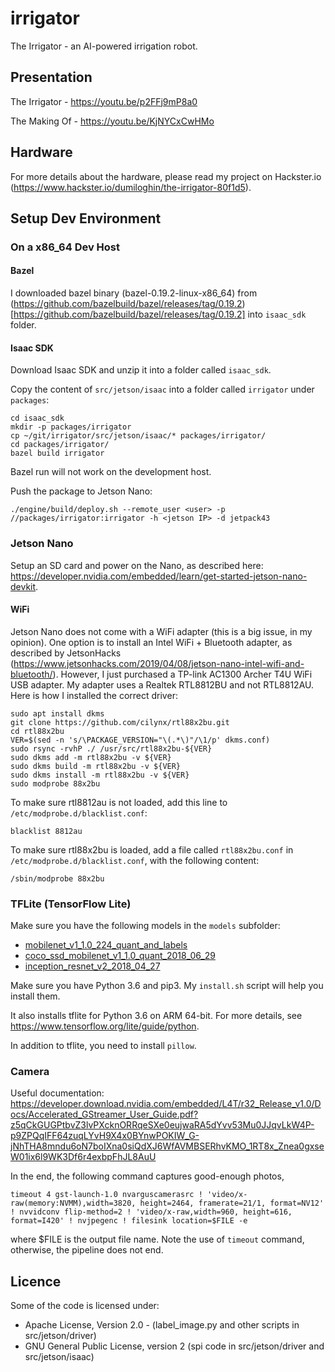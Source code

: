 # irrigator

The Irrigator - an AI-powered irrigation robot.

## Presentation

The Irrigator - https://youtu.be/p2FFj9mP8a0

The Making Of - https://youtu.be/KjNYCxCwHMo

## Hardware

For more details about the hardware, please read my project on Hackster.io (https://www.hackster.io/dumiloghin/the-irrigator-80f1d5).


## Setup Dev Environment

### On a x86_64 Dev Host

#### Bazel

I downloaded bazel binary (bazel-0.19.2-linux-x86_64) from (https://github.com/bazelbuild/bazel/releases/tag/0.19.2)[https://github.com/bazelbuild/bazel/releases/tag/0.19.2] into ``isaac_sdk`` folder.

#### Isaac SDK

Download Isaac SDK and unzip it into a folder called ``isaac_sdk``.

Copy the content of ``src/jetson/isaac`` into a folder called ``irrigator`` under ``packages``:

```
cd isaac_sdk
mkdir -p packages/irrigator
cp ~/git/irrigator/src/jetson/isaac/* packages/irrigator/
cd packages/irrigator/
bazel build irrigator
```

Bazel run will not work on the development host.

Push the package to Jetson Nano:

```
./engine/build/deploy.sh --remote_user <user> -p //packages/irrigator:irrigator -h <jetson IP> -d jetpack43
```

### Jetson Nano

Setup an SD card and power on the Nano, as described here: https://developer.nvidia.com/embedded/learn/get-started-jetson-nano-devkit.

#### WiFi

Jetson Nano does not come with a WiFi adapter (this is a big issue, in my opinion). One option is to install an Intel WiFi + Bluetooth adapter, as described by JetsonHacks (https://www.jetsonhacks.com/2019/04/08/jetson-nano-intel-wifi-and-bluetooth/). However, I just purchased a TP-link AC1300 Archer T4U WiFi USB adapter. My adapter uses a Realtek RTL8812BU and not RTL8812AU. Here is how I installed the correct driver:

```
sudo apt install dkms
git clone https://github.com/cilynx/rtl88x2bu.git
cd rtl88x2bu
VER=$(sed -n 's/\PACKAGE_VERSION="\(.*\)"/\1/p' dkms.conf)
sudo rsync -rvhP ./ /usr/src/rtl88x2bu-${VER}
sudo dkms add -m rtl88x2bu -v ${VER}
sudo dkms build -m rtl88x2bu -v ${VER}
sudo dkms install -m rtl88x2bu -v ${VER}
sudo modprobe 88x2bu
```

To make sure rtl8812au is not loaded, add this line to ``/etc/modprobe.d/blacklist.conf``:

```
blacklist 8812au
```

To make sure rtl88x2bu is loaded, add a file called ``rtl88x2bu.conf`` in ``/etc/modprobe.d/blacklist.conf``, with the following content:

```
/sbin/modprobe 88x2bu
```

### TFLite (TensorFlow Lite)

Make sure you have the following models in the ``models`` subfolder:
* [mobilenet_v1_1.0_224_quant_and_labels](https://storage.googleapis.com/download.tensorflow.org/models/mobilenet_v1_2018_02_22/mobilenet_v1_1.0_224.tgz)
* [coco_ssd_mobilenet_v1_1.0_quant_2018_06_29](https://storage.googleapis.com/download.tensorflow.org/models/tflite/coco_ssd_mobilenet_v1_1.0_quant_2018_06_29.zip)
* [inception_resnet_v2_2018_04_27](https://storage.googleapis.com/download.tensorflow.org/models/tflite/model_zoo/upload_20180427/inception_resnet_v2_2018_04_27.tgz)

Make sure you have Python 3.6 and pip3. My ``install.sh`` script will help you install them.

It also installs tflite for Python 3.6 on ARM 64-bit. For more details, see https://www.tensorflow.org/lite/guide/python.

In addition to tflite, you need to install ``pillow``.

### Camera

Useful documentation: https://developer.download.nvidia.com/embedded/L4T/r32_Release_v1.0/Docs/Accelerated_GStreamer_User_Guide.pdf?z5qCkGUGPtbvZ3lvPXcknORRqeSXe0eujwaRA5dYvv53Mu0JJqvLkW4P-p9ZPQqIFF64zuqLYvH9X4x0BYnwPOKIW_G-jNhTHA8mndu6oN7boIXna0siQdXJ6WfAVMBSERhvKMO_1RT8x_Znea0gxseW01ix6l9WK3Df6r4exbpFhJL8AuU

In the end, the following command captures good-enough photos,

```
timeout 4 gst-launch-1.0 nvarguscamerasrc ! 'video/x-raw(memory:NVMM),width=3820, height=2464, framerate=21/1, format=NV12' ! nvvidconv flip-method=2 ! 'video/x-raw,width=960, height=616, format=I420' ! nvjpegenc ! filesink location=$FILE -e
```

where $FILE is the output file name. Note the use of ``timeout`` command, otherwise, the pipeline does not end.

## Licence

Some of the code is licensed under:

* Apache License, Version 2.0 - (label_image.py and other scripts in src/jetson/driver)
* GNU General Public License, version 2 (spi code in src/jetson/driver and src/jetson/isaac)

